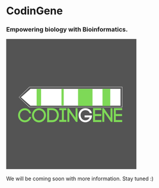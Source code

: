 # CodinGene
### Empowering biology with Bioinformatics.
![](codingene_logo.png)

We will be coming soon with more information. Stay tuned :)
